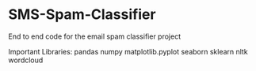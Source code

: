 # SMS-Spam-Classifier
End to end code for the email spam classifier project


Important Libraries:  pandas
                      numpy
                      matplotlib.pyplot 
                      seaborn
                      sklearn
                      nltk
                      wordcloud
                      
                      

